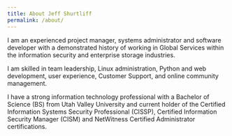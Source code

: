 ```yaml
---
title: About Jeff Shurtliff
permalink: /about/
---
```

I am an experienced project manager, systems administrator and software developer with a demonstrated 
history of working in Global Services within the information security and enterprise storage industries. 

I am skilled in team leadership, Linux administration, Python and web development, user experience, 
Customer Support, and online community management.

I have a strong information technology professional with a Bachelor of Science (BS) from Utah Valley 
University and current holder of the Certified Information Systems Security Professional (CISSP), 
Certified Information Security Manager (CISM) and NetWitness Certified Administrator certifications.
